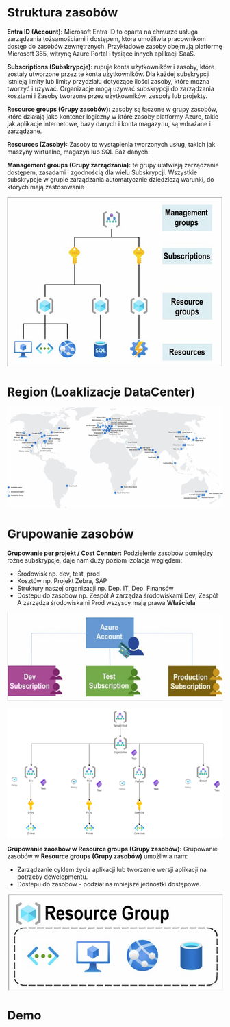 
# Struktura zasobów

**Entra ID (Account):** Microsoft Entra ID to oparta na chmurze usługa zarządzania tożsamościami i dostępem, która umożliwia pracownikom dostęp do zasobów zewnętrznych. Przykładowe zasoby obejmują platformę Microsoft 365, witrynę Azure Portal i tysiące innych aplikacji SaaS. 

**Subscriptions (Subskrypcje):** rupuje konta użytkowników i zasoby, które zostały 
utworzone przez te konta użytkowników. Dla każdej subskrypcji istnieją limity lub limity przydziału dotyczące ilości 
zasoby, które można tworzyć i używać. Organizacje mogą używać subskrypcji do zarządzania kosztami i 
Zasoby tworzone przez użytkowników, zespoły lub projekty.  

**Resource groups (Grupy zasobów):** zasoby są łączone w grupy zasobów, które działają jako kontener logiczny w 
które zasoby platformy Azure, takie jak aplikacje internetowe, bazy danych i konta magazynu, są wdrażane i zarządzane.  

**Resources (Zasoby):** Zasoby to wystąpienia tworzonych usług, takich jak maszyny wirtualne, magazyn lub SQL 
Baz danych.  

**Management groups (Grupy zarządzania):** te grupy ułatwiają zarządzanie dostępem, zasadami i zgodnością dla wielu 
Subskrypcji. Wszystkie subskrypcje w grupie zarządzania automatycznie dziedziczą warunki, do których mają zastosowanie 

![Az-rg](./assest/az-6.png)

# Region (Loaklizacje DataCenter)

![Az-dc](./assest/az-7.png)

# Grupowanie zasobów 

**Grupowanie per projekt / Cost Cennter:** Podzielenie zasobów pomiędzy rożne subskrypcje, daje nam duży poziom izolacja względem:
 * Środowisk np. dev, test, prod
 * Kosztów np. Projekt Zebra, SAP
 * Struktury naszej organizacji np. Dep. IT, Dep. Finansów
 * Dostepu do zasobów np. Zespół A zarządza środowiskami Dev, Zespół A zarządza środowiskami Prod wszyscy mają prawa **Właściela**

![Az-sub](./assest/az-9.png)

![Azl](./assest/AZ-LandingZone.drawio.png)

 **Grupowanie zaosbów w Resource groups (Grupy zasobów):** Grupowanie zasobów w **Resource groups (Grupy zasobów)** umożliwia nam: 
 * Zarządzanie cyklem życia aplikacji lub tworzenie wersji aplikacji na potrzeby dewelopmentu.
 * Dostepu do zasobów - podział na mniejsze jednostki dostępowe.  

 ![Az-rg-life](./assest/az-8.png)

 # Demo
